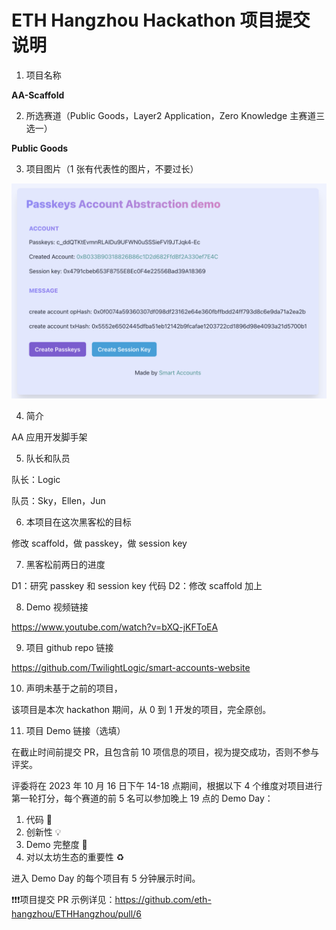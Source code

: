 # ETH Hangzhou Hackathon 项目提交说明

1. 项目名称

  **AA-Scaffold**

2. 所选赛道（Public Goods，Layer2 Application，Zero Knowledge 主赛道三选一）

**Public Goods**

3. 项目图片（1 张有代表性的图片，不要过长）

![Scaffold](img/passkey.png)

4. 简介

AA 应用开发脚手架

5. 队长和队员

队长：Logic

队员：Sky，Ellen，Jun

6. 本项目在这次黑客松的目标

修改 scaffold，做 passkey，做 session key

7. 黑客松前两日的进度

D1：研究 passkey 和 session key 代码
D2：修改 scaffold 加上

8. Demo 视频链接

https://www.youtube.com/watch?v=bXQ-jKFToEA

9. 项目 github repo 链接

https://github.com/TwilightLogic/smart-accounts-website

10. 声明未基于之前的项目，

该项目是本次 hackathon 期间，从 0 到 1 开发的项目，完全原创。

11. 项目 Demo 链接（选填）


在截止时间前提交 PR，且包含前 10 项信息的项目，视为提交成功，否则不参与评奖。

评委将在 2023 年 10 月 16 日下午 14-18 点期间，根据以下 4 个维度对项目进行第一轮打分，每个赛道的前 5 名可以参加晚上 19 点的 Demo Day：
1. 代码 🧱
2. 创新性 💡
3. Demo 完整度 📝
4. 对以太坊生态的重要性 ♻️

进入 Demo Day 的每个项目有 5 分钟展示时间。

❗❗❗项目提交 PR 示例详见：https://github.com/eth-hangzhou/ETHHangzhou/pull/6
